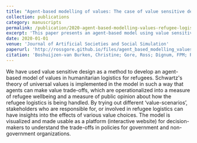 ```yaml
---
title: "Agent-based modelling of values: The case of value sensitive design for refugee logistics"
collection: publications
category: manuscripts
permalink: /publication/2020-agent-based-modelling-values-refugee-logistics
excerpt: 'This paper presents an agent-based model using value sensitive design to explore humanitarian logistics for refugees.'
date: 2020-01-01
venue: 'Journal of Artificial Societies and Social Simulation'
paperurl: 'http://rossgore.github.io/files/agent_based_modelling_values_refugee_logistics.pdf'
citation: 'Boshuijzen-van Burken, Christine; Gore, Ross; Dignum, FPM; Royakkers, Lamber; Wozny, Phillip; Shults, F LeRon. (2020). "Agent-based modelling of values: The case of value sensitive design for refugee logistics." <i>Journal of Artificial Societies and Social Simulation</i>. 23(4), 6.'
---
```

We have used value sensitive design as a method to develop an agent-based model of values in humanitarian logistics for refugees. Schwartz's theory of universal values is implemented in the model in such a way that agents can make value trade-offs, which are operationalized into a measure of refugee wellbeing and a measure of public opinion about how the refugee logistics is being handled. By trying out different ‘value-scenarios’, stakeholders who are responsible for, or involved in refugee logistics can have insights into the effects of various value choices. The model is visualized and made usable as a platform (interactive website) for decision-makers to understand the trade-offs in policies for government and non-government organizations.